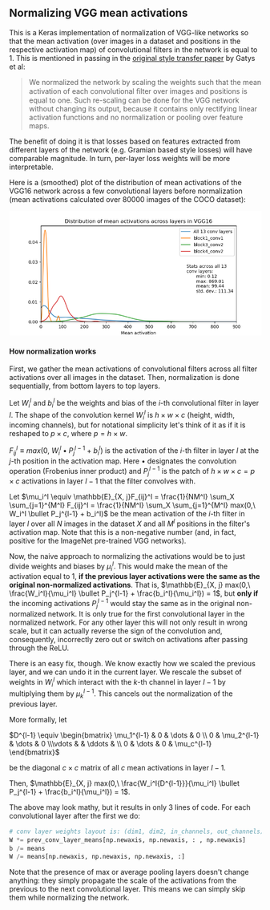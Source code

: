 ## Normalizing VGG mean activations

This is a Keras implementation of normalization of VGG-like networks so that the mean activation (over images in a dataset and positions in the respective activation map) of convolutional filters in the network is equal to 1. This is mentioned in passing in the [original style transfer paper](https://www.cv-foundation.org/openaccess/content_cvpr_2016/papers/Gatys_Image_Style_Transfer_CVPR_2016_paper.pdf) by Gatys et al:

> We normalized the network by scaling the weights such that the mean 
> activation of each convolutional ﬁlter over images and positions is 
> equal to one. Such re-scaling can be done for the VGG network without 
> changing its output, because it contains only rectifying linear 
> activation functions and no normalization or pooling over feature maps.

The benefit of doing it is that losses based on features extracted from different layers of the network (e.g. Gramian based style losses) will have comparable magnitude. In turn, per-layer loss weights will be more interpretable.

Here is a (smoothed) plot of the distribution of mean activations of the VGG16 network across a few convolutional layers before normalization (mean activations calculated over 80000 images of the COCO dataset):

![](tex/Figure.png)



#### How normalization works

First, we gather the mean activations of convolutional filters across all filter activations over all images in the dataset. Then, normalization is done sequentially, from bottom layers to top layers.

Let $W_i^l$ and $b_i^l$ be the weights and bias of the $i$-th convolutional filter in layer $l$. The shape of the convolution kernel $W_i^l$ is $h \times w \times c$ (height, width, incoming channels), but for notational simplicity let's think of it as if it is reshaped to $p \times c$, where $p = h \times w$.

$F_{ij}^l \equiv max(0,\ W_i^l \bullet P_j^{l-1}  + b_i^l)$ is the activation of the $i$-th filter in layer $l$ at the $j$-th position in the activation map. Here $\bullet$ designates the convolution operation (Frobenius inner product)  and $P_j^{l-1}$ is the patch of $h \times w \times c = p \times c$ activations in layer $l-1$ that the filter convolves with.

Let $\mu_i^l \equiv \mathbb{E}_{X, j}F_{ij}^l = \frac{1}{NM^l} \sum_X \sum_{j=1}^{M^l} F_{ij}^l = \frac{1}{NM^l} \sum_X \sum_{j=1}^{M^l} max(0,\ W_i^l \bullet P_j^{l-1}  + b_i^l)$ be the mean activation of the $i$-th filter in layer $l$ over all $N$ images in the dataset $X$ and all $M^l$ positions in the filter's activation map. Note that this is a non-negative number (and, in fact, positive for the ImageNet pre-trained VGG networks).

Now, the naive approach to normalizing the activations would be to just divide weights and biases by $\mu_i^l$. This would make the mean of the activation equal to 1, **if the previous layer activations were the same as the original non-normalized activations**. That is, $\mathbb{E}_{X, j} max(0,\ \frac{W_i^l}{\mu_i^l} \bullet P_j^{l-1}  + \frac{b_i^l}{\mu_i^l}) = 1$, but **only if** the incoming activations $P_j^{l-1}$ would stay the same as in the original non-normalized network. It is only true for the first convolutional layer in the normalized network. For any other layer this will not only result in wrong scale, but it can actually reverse the sign of the convolution and, consequently, incorrectly zero out or switch on activations after passing through the ReLU.

There is an easy fix, though. We know exactly how we scaled the previous layer, and we can undo it in the current layer. We rescale the subset of weights in $W_i^l$ which interact with the $k$-th channel in layer ${l-1}$ by multiplying them by $\mu_k^{l-1}$. This cancels out the normalization of the previous layer.

More formally, let

$D^{l-1} \equiv \begin{bmatrix} \mu_1^{l-1} & 0 & \dots & 0 \\ 0 & \mu_2^{l-1} & \dots & 0 \\\vdots & & \ddots &  \\ 0 & \dots & 0 & \mu_c^{l-1} \end{bmatrix}$ 

be the diagonal $c \times c$ matrix of all $c$ mean activations in layer $l-1$. 

Then, $\mathbb{E}_{X, j} max(0,\ \frac{W_i^l{D^{l-1}}}{\mu_i^l} \bullet P_j^{l-1}  + \frac{b_i^l}{\mu_i^l}) = 1$.

The above may look mathy, but it results in only 3 lines of code. For each convolutional layer after the first we do:

```python
# conv layer weights layout is: (dim1, dim2, in_channels, out_channels)
W *= prev_conv_layer_means[np.newaxis, np.newaxis, : , np.newaxis]
b /= means
W /= means[np.newaxis, np.newaxis, np.newaxis, :]
```
Note that the presence of max or average pooling layers doesn't change anything: they simply propagate the scale of the activations from the previous to the next convolutional layer. This means we can simply skip them while normalizing the network.

